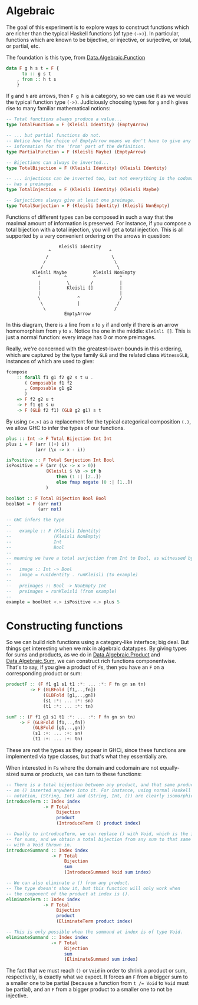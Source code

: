 Algebraic
=========

The goal of this experiment is to explore ways to construct functions
which are richer than the typical Haskell functions (of type `(->)`). In
particular, functions which are known to be bijective, or injective, or
surjective, or total, or partial, etc.

The foundation is this type, from [Data.Algebraic.Function](Data/Algebraic/Function.hs)

```Haskell
data F g h s t = F {
      to :: g s t
    , from :: h t s
    }
```

If `g` and `h` are arrows, then `F g h` is a category, so we can use it as
we would the typical function type `(->)`. Judiciously choosing types for
`g` and `h` gives rise to many familiar mathematical notions:

```Haskell
-- Total functions always produce a value...
type TotalFunction = F (Kleisli Identity) (EmptyArrow)

-- ... but partial functions do not.
-- Notice how the choice of EmptyArrow means we don't have to give any
-- information for the 'from' part of the definition.
type PartialFunction = F (Kleisli Maybe) (EmptyArrow)

-- Bijections can always be inverted...
type TotalBijection = F (Kleisli Identity) (Kleisli Identity)

-- ... injections can be inverted too, but not everything in the codomain
-- has a preimage.
type TotalInjection = F (Kleisli Identity) (Kleisli Maybe)

-- Surjections always give at least one preimage.
type TotalSurjection = F (Kleisli Identity) (Kleisli NonEmpty)
```

Functions of different types can be composed in such a way that the maximal
amount of information is preserved. For instance, if you compose a total
bijection with a total injection, you will get a total injection. This
is all supported by a very convenient ordering on the arrows in
question:

```
                    Kleisli Identity
                ^                      ^
               /                        \
              /                          \
             /                            \
          Kleisli Maybe          Kleisli NonEmpty
            ^         ^          ^         ^
            |          \        /          |
            |          Kleisli []          |
            |                              |
            \              ^               /
             \             |              /
              \                          /
                      EmptyArrow

```

In this diagram, there is a line from `x` to `y` if and only if there is
an arrow homomorphism from `y` to `x`. Notice the one in the middle:
`Kleisli []`. This is just a normal function: every image has 0 or more
preimages.

Really, we're concerned with the greatest-lower-bounds in this ordering,
which are captured by the type family `GLB` and the related class
`WitnessGLB`, instances of which are used to give:

```Haskell
fcompose
    :: forall f1 g1 f2 g2 s t u .
       ( Composable f1 f2
       , Composable g1 g2
       )
    => F f2 g2 u t
    -> F f1 g1 s u
    -> F (GLB f2 f1) (GLB g2 g1) s t
```

By using `(<.>)` as a replacement for the typical categorical composition
`(.)`, we allow GHC to infer the types of our functions.

```Haskell
plus :: Int -> F Total Bijection Int Int
plus i = F (arr ((+) i))
           (arr (\x -> x - i))

isPositive :: F Total Surjection Int Bool
isPositive = F (arr (\x -> x > 0))
               (Kleisli $ \b -> if b
                   then (1 :| [2..])
                   else fmap negate (0 :| [1..])
               )

boolNot :: F Total Bijection Bool Bool
boolNot = F (arr not)
            (arr not)

-- GHC infers the type
--
--   example :: F (Kleisli Identity)
--                (Kleisli NonEmpty)
--                Int
--                Bool
--
-- meaning we have a total surjection from Int to Bool, as witnessed by
--
--   image :: Int -> Bool
--   image = runIdentity . runKleisli (to example)
--
--   preimages :: Bool -> NonEmpty Int
--   preimages = runKleisli (from example)
-- 
example = boolNot <.> isPositive <.> plus 5
```

Constructing functions
======================

So we can build rich functions using a category-like interface; big deal.
But things get interesting when we mix in algebraic datatypes.
By giving types for sums and products, as we do in
[Data.Algebraic.Product](Data/Algebraic/Product.hs) and
[Data.Algebraic.Sum](Data/Algebraic/Sum.hs), we can construct rich functions
componentwise. That's to say, if you give a product of `F`s, then you have
an `F` on a corresponding product or sum:

```Haskell
productF :: (F f1 g1 s1 t1 :*: ... :*: F fn gn sn tn)
         -> F (GLBFold [f1,..,fn])
              (GLBFold [g1,..,gn])
              (s1 :*: ... :*: sn)
              (t1 :*: ... :*: tn)

sumF :: (F f1 g1 s1 t1 :*: ... :*: F fn gn sn tn)
     -> F (GLBFold [f1,..,fn])
          (GLBFold [g1,..,gn])
          (s1 :+: ... :+: sn)
          (t1 :+: ... :+: tn)
```

These are not the types as they appear in GHCi, since these functions are
implemented via type classes, but that's what they essentially are.

When interested in `F`s where the domain and codomain are not equally-sized
sums or products, we can turn to these functions:

```Haskell
-- There is a total bijection between any product, and that same product with
-- an () inserted anywhere into it. For instance, using normal Haskell tuple
-- notation, (String, Int) and (String, Int, ()) are clearly isomorphic.
introduceTerm :: Index index
              -> F Total
                   Bijection
                   product
                   (IntroduceTerm () product index)

-- Dually to introduceTerm, we can replace () with Void, which is the identity
-- for sums, and we obtain a total bijection from any sum to that same sum
-- with a Void thrown in.
introduceSummand :: Index index
                 -> F Total
                      Bijection
                      sum
                      (IntroduceSummand Void sum index)

-- We can also eliminate a () from any product.
-- The type doesn't show it, but this function will only work when
-- the component of the product at index is ().
eliminateTerm :: Index index
              -> F Total
                   Bijection
                   product
                   (EliminateTerm product index)

-- This is only possible when the summand at index is of type Void.
eliminateSummand :: Index index
                 -> F Total
                      Bijection
                      sum
                      (EliminateSummand sum index)
```

The fact that we must reach `()` or `Void` in order to shrink a product or sum,
respectively, is exactly what we expect. It forces an `F` from a bigger sum to
a smaller one to be partial (because a function from `t /= Void` to `Void`
must be partial), and an `F` from a bigger product to a smaller one to not be
injective.
